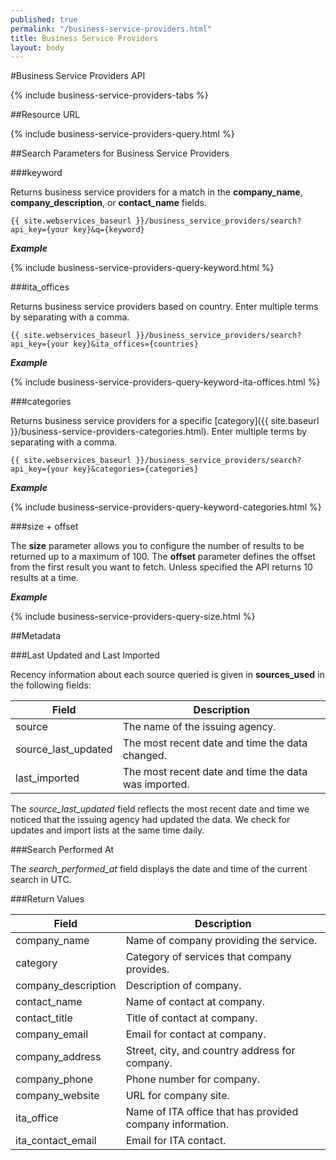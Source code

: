 ```yaml
---
published: true
permalink: "/business-service-providers.html"
title: Business Service Providers
layout: body
---
```


#Business Service Providers API

{% include business-service-providers-tabs %}

##Resource URL

{% include business-service-providers-query.html %}

##Search Parameters for Business Service Providers

###keyword

Returns business service providers for a match in the **company_name**, **company_description**, or **contact_name** fields.

    {{ site.webservices_baseurl }}/business_service_providers/search?api_key={your key}&q={keyword}

**_Example_**

{% include business-service-providers-query-keyword.html %}

###ita_offices

Returns business service providers based on country. Enter multiple terms by separating with a comma.

    {{ site.webservices_baseurl }}/business_service_providers/search?api_key={your key}&ita_offices={countries}

**_Example_**

{% include business-service-providers-query-keyword-ita-offices.html %}

###categories

Returns business service providers for a specific [category]({{ site.baseurl }}/business-service-providers-categories.html). Enter multiple terms by separating with a comma.

    {{ site.webservices_baseurl }}/business_service_providers/search?api_key={your key}&categories={categories}

**_Example_**

{% include business-service-providers-query-keyword-categories.html %}

###size + offset

The **size** parameter allows you to configure the number of results to be returned up to a maximum of 100. The **offset** parameter defines the offset from the first result you want to fetch. Unless specified the API returns 10 results at a time.

**_Example_**

{% include business-service-providers-query-size.html %}

##Metadata

###Last Updated and Last Imported

Recency information about each source queried is given in **sources_used** in the following fields:

| Field	| Description |
| ------| -------------|
| source | The name of the issuing agency. |
| source_last_updated | The most recent date and time the data changed. |
| last_imported | The most recent date and time the data was imported. |

The *source_last_updated* field reflects the most recent date and time we noticed that the issuing agency had updated the data. We check for updates and import lists at the same time daily.

###Search Performed At

The *search_performed_at* field displays the date and time of the current search in UTC.

###Return Values

| Field           | Description                                                     |
| --------------- | --------------------------------------------------------------- |
| company_name | Name of company providing the service.
| category | Category of services that company provides.
| company_description | Description of company.
| contact_name | Name of contact at company.
| contact_title | Title of contact at company.
| company_email | Email for contact at company.
| company_address | Street, city, and country address for company.
| company_phone | Phone number for company.
| company_website | URL for company site.
| ita_office | Name of ITA office that has provided company information.
| ita_contact_email | Email for ITA contact.

